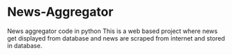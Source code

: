 # News-Aggregator
News aggregator code in python
This is a web based project where news get displayed from database and news are scraped from internet and stored in database.

